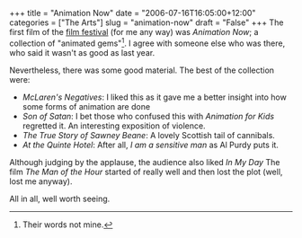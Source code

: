 +++
title = "Animation Now"
date = "2006-07-16T16:05:00+12:00"
categories = ["The Arts"]
slug = "animation-now"
draft = "False"
+++
The first film of the [film festival](https://www.nzff.telecom.co.nz/) (for me
any way) was _Animation Now_; a collection of "animated gems"[^1]. I agree with
someone else who was there, who said it wasn't as good as last year.

Nevertheless, there was some good material. The best of the collection were:

- _McLaren's Negatives_: I liked this as it gave me a better insight into how some forms of animation are done
- _Son of Satan_: I bet those who confused this with _Animation for Kids_ regretted it. An interesting exposition of violence.
- _The True Story of Sawney Beane_: A lovely Scottish tail of cannibals.
- _At the Quinte Hotel_: After all, _I am a sensitive man_ as Al Purdy puts it.

Although judging by the applause, the audience also liked _In My Day_ The film
_The Man of the Hour_ started of really well and then lost the plot (well, lost
me anyway).

All in all, well worth seeing.


[^1]: Their words not mine.

